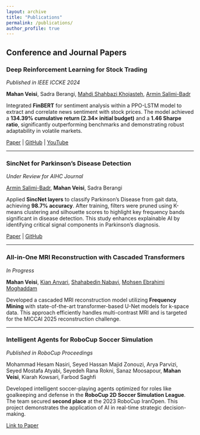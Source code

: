 ```yaml
---
layout: archive
title: "Publications"
permalink: /publications/
author_profile: true
---
```


## Conference and Journal Papers

<!-- <div class="publication-entry">
  <div class="publication-header">
    <h3>Deep Reinforcement Learning for Stock Trading</h3>
    <span class="publication-status float-right"><em>Published in IEEE ICCKE 2024</em></span>
  </div>
  <p><strong>Mahan Veisi</strong>, Sadra Berangi, <a href="https://scholar.google.com/citations?user=QufpdNgAAAAJ&hl=en">Mahdi Shahbazi Khojasteh</a>, <a href="https://scholar.google.com/citations?user=akmKmMQAAAAJ&hl=en">Armin Salimi-Badr</a></p>
  <p>Integrated <strong>FinBERT</strong> for sentiment analysis within a PPO-LSTM model to extract and correlate news sentiment with stock prices. The model achieved a <strong>134.39% cumulative return (2.34× initial budget)</strong> and a <strong>1.46 Sharpe ratio</strong>, significantly outperforming benchmarks and demonstrating robust adaptability in volatile markets.</p>
  <span class="publication-link float-right">
    <a href="https://ieeexplore.ieee.org/document/10874515">Paper</a> | 
    <a href="https://github.com/MahanVeisi8/LSTMppo-DRL-StockTrader">GitHub</a> | 
    <a href="https://youtu.be/Jfpc6_kGLYo?si=U9xVX03Jn_7jxY1d">YouTube</a>
  </span>
</div> -->
<div class="publication-entry">
  <div class="publication-header">
    <h3>Deep Reinforcement Learning for Stock Trading</h3>
    <span class="publication-status"><em>Published in IEEE ICCKE 2024</em></span>
  </div>
  <p><strong>Mahan Veisi</strong>, Sadra Berangi, <a href="https://scholar.google.com/citations?user=QufpdNgAAAAJ&hl=en">Mahdi Shahbazi Khojasteh</a>, <a href="https://scholar.google.com/citations?user=akmKmMQAAAAJ&hl=en">Armin Salimi-Badr</a></p>
  <p>Integrated <strong>FinBERT</strong> for sentiment analysis within a PPO-LSTM model to extract and correlate news sentiment with stock prices. The model achieved a <strong>134.39% cumulative return (2.34× initial budget)</strong> and a <strong>1.46 Sharpe ratio</strong>, significantly outperforming benchmarks and demonstrating robust adaptability in volatile markets.</p>
  <div class="publication-link">
    <a href="https://ieeexplore.ieee.org/document/10874515">Paper</a> | 
    <a href="https://github.com/MahanVeisi8/LSTMppo-DRL-StockTrader">GitHub</a> | 
    <a href="https://youtu.be/Jfpc6_kGLYo?si=U9xVX03Jn_7jxY1d">YouTube</a>
  </div>
</div>

<hr />

<div class="publication-entry">
  <div class="publication-header">
    <h3>SincNet for Parkinson’s Disease Detection</h3>
    <span class="publication-status"><em>Under Review for AIHC Journal</em></span>
  </div>
  <p><a href="https://scholar.google.com/citations?user=akmKmMQAAAAJ&hl=en">Armin Salimi-Badr</a>, <strong>Mahan Veisi</strong>, Sadra Berangi</p>
  <p>Applied <strong>SincNet layers</strong> to classify Parkinson’s Disease from gait data, achieving <strong>98.7% accuracy</strong>. After training, filters were pruned using K-means clustering and silhouette scores to highlight key frequency bands significant in disease detection. This study enhances explainable AI by identifying critical signal components in Parkinson’s diagnosis.</p>
  <div class="publication-link">
    <a href="https://www.arxiv.org/abs/2502.17463">Paper</a> | 
    <a href="https://github.com/MahanVeisi8/Explainable-PD-Diagnosis-using-SincNet-and-Gait-Analysis">GitHub</a>
  </div>
</div>

<hr />

<div class="publication-entry">
  <div class="publication-header">
    <h3>All-in-One MRI Reconstruction with Cascaded Transformers</h3>
    <span class="publication-status"><em>In Progress</em></span>
  </div>
  <p><strong>Mahan Veisi</strong>, <a href="https://scholar.google.com/citations?user=gHVVhW4AAAAJ&hl=en">Kian Anvari</a>, <a href="https://scholar.google.com/citations?user=D_mPA6sAAAAJ&hl=en">Shahabedin Nabavi</a>, <a href="https://scholar.google.com/citations?user=trWxrgcAAAAJ&hl=en">Mohsen Ebrahimi Moghaddam</a></p>
  <p>Developed a cascaded MRI reconstruction model utilizing <strong>Frequency Mining</strong> with state-of-the-art transformer-based U-Net models for k-space data. This approach efficiently handles multi-contrast MRI and is targeted for the MICCAI 2025 reconstruction challenge.</p>
</div>

<hr />

<div class="publication-entry">
  <div class="publication-header">
    <h3>Intelligent Agents for RoboCup Soccer Simulation</h3>
    <span class="publication-status"><em>Published in RoboCup Proceedings</em></span>
  </div>
  <p>Mohammad Hesam Nasiri, Seyed Hassan Majid Zonouzi, Arya Parvizi, Seyed Mostafa Atyabi, Seyedeh Rana Rokni, Sanaz Moosapour, <strong>Mahan Veisi</strong>, Kiarah Kowsari, Farbod Saghfi</p>
  <p>Developed intelligent soccer-playing agents optimized for roles like goalkeeping and defense in the <strong>RoboCup 2D Soccer Simulation League</strong>. The team secured <strong>second place</strong> at the 2023 RoboCup IranOpen. This project demonstrates the application of AI in real-time strategic decision-making.</p>
  <div class="publication-link">
    <a href="#">Link to Paper</a>
  </div>
</div>